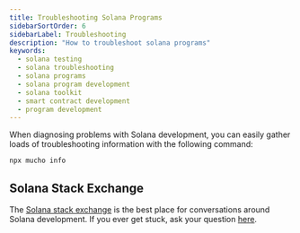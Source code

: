 ```yaml
---
title: Troubleshooting Solana Programs
sidebarSortOrder: 6
sidebarLabel: Troubleshooting
description: "How to troubleshoot solana programs"
keywords:
  - solana testing
  - solana troubleshooting
  - solana programs
  - solana program development
  - solana toolkit
  - smart contract development
  - program development
---
```


When diagnosing problems with Solana development, you can easily gather loads of
troubleshooting information with the following command:

```shell
npx mucho info
```

## Solana Stack Exchange

The [Solana stack exchange](https://solana.stackexchange.com/) is the best place
for conversations around Solana development. If you ever get stuck, ask your
question [here](https://solana.stackexchange.com/questions/ask).
